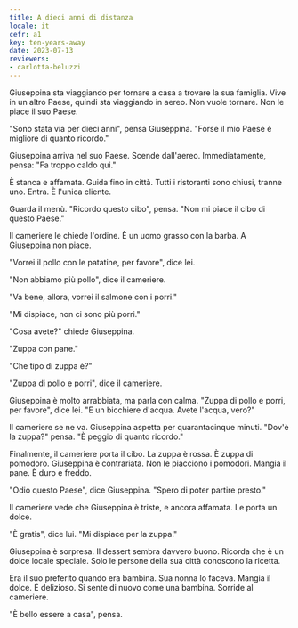```yaml
---
title: A dieci anni di distanza
locale: it
cefr: a1
key: ten-years-away
date: 2023-07-13
reviewers:
- carlotta-beluzzi
---
```


Giuseppina sta viaggiando per tornare a casa a trovare la sua famiglia. Vive in un altro Paese, quindi sta viaggiando in aereo. Non vuole tornare. Non le piace il suo Paese.

"Sono stata via per dieci anni", pensa Giuseppina. "Forse il mio Paese è migliore di quanto ricordo."

Giuseppina arriva nel suo Paese. Scende dall'aereo. Immediatamente, pensa: "Fa troppo caldo qui."

È stanca e affamata. Guida fino in città. Tutti i ristoranti sono chiusi, tranne uno. Entra. È l'unica cliente.

Guarda il menù. "Ricordo questo cibo", pensa. "Non mi piace il cibo di questo Paese."

Il cameriere le chiede l'ordine. È un uomo grasso con la barba. A Giuseppina non piace.

"Vorrei il pollo con le patatine, per favore", dice lei.

"Non abbiamo più pollo", dice il cameriere.

"Va bene, allora, vorrei il salmone con i porri."

"Mi dispiace, non ci sono più porri."

"Cosa avete?" chiede Giuseppina.

"Zuppa con pane."

"Che tipo di zuppa è?"

"Zuppa di pollo e porri", dice il cameriere.

Giuseppina è molto arrabbiata, ma parla con calma. "Zuppa di pollo e porri, per favore", dice lei. "E un bicchiere d'acqua. Avete l'acqua, vero?"

Il cameriere se ne va. Giuseppina aspetta per quarantacinque minuti. "Dov'è la zuppa?" pensa. "È peggio di quanto ricordo."

Finalmente, il cameriere porta il cibo. La zuppa è rossa. È zuppa di pomodoro. Giuseppina è contrariata. Non le piacciono i pomodori. Mangia il pane. È duro e freddo.

"Odio questo Paese", dice Giuseppina. "Spero di poter partire presto."

Il cameriere vede che Giuseppina è triste, e ancora affamata. Le porta un dolce.

"È gratis", dice lui. "Mi dispiace per la zuppa."

Giuseppina è sorpresa. Il dessert sembra davvero buono. Ricorda che è un dolce locale speciale. Solo le persone della sua città conoscono la ricetta.

Era il suo preferito quando era bambina. Sua nonna lo faceva. Mangia il dolce. È delizioso. Si sente di nuovo come una bambina. Sorride al cameriere.

"È bello essere a casa", pensa.